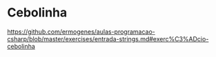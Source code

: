 # Cebolinha
https://github.com/ermogenes/aulas-programacao-csharp/blob/master/exercises/entrada-strings.md#exerc%C3%ADcio-cebolinha
